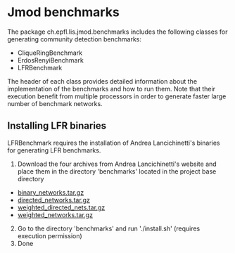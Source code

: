 Jmod benchmarks
===============

The package ch.epfl.lis.jmod.benchmarks includes the following classes for generating community detection benchmarks:

* CliqueRingBenchmark
* ErdosRenyiBenchmark
* LFRBenchmark

The header of each class provides detailed information about the implementation of the benchmarks and how to run them. Note that their execution benefit from multiple processors in order to generate faster large number of benchmark networks.

Installing LFR binaries
-----------------------

LFRBenchmark requires the installation of Andrea Lancichinetti's binaries for generating LFR benchmarks.

1. Download the four archives from Andrea Lancichinetti's website and place them in the directory 'benchmarks' located in the project base directory
  * [binary_networks.tar.gz](https://sites.google.com/site/andrealancichinetti/files/binary_networks.tar.gz)
  * [directed_networks.tar.gz](https://sites.google.com/site/andrealancichinetti/files/directed_networks.tar.gz)
  * [weighted_directed_nets.tar.gz](https://sites.google.com/site/andrealancichinetti/files/weighted_directed_nets.tar.gz)
  * [weighted_networks.tar.gz](https://sites.google.com/site/andrealancichinetti/files/weighted_networks.tar.gz)
2. Go to the directory 'benchmarks' and run './install.sh' (requires execution permission)
3. Done